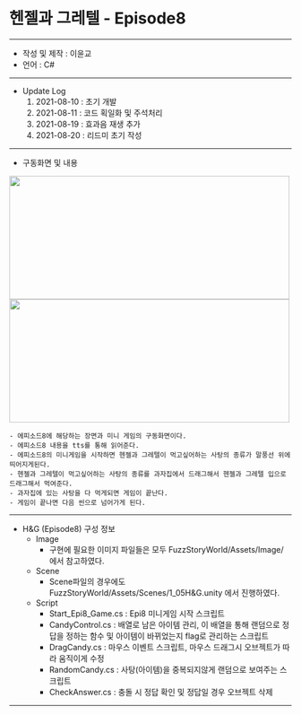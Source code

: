 # 헨젤과 그레텔 - Episode8
***
 - 작성 및 제작 : 이윤교
 - 언어 : C#
***
 - Update Log
   1) 2021-08-10 : 초기 개발
   2) 2021-08-11 : 코드 획일화 및 주석처리
   3) 2021-08-19 : 효과음 재생 추가
   4) 2021-08-20 : 리드미 초기 작성
***
 - 구동화면 및 내용
<img src="https://user-images.githubusercontent.com/73592778/130159994-459ab3eb-840c-462c-a3a6-9d70038785e9.png" width="500" height="220">
<img src="https://user-images.githubusercontent.com/73592778/130160011-9c09c19f-96df-4cfd-ae51-1ba80ead210e.png" width="500" height="220">

    - 에피소드8에 해당하는 장면과 미니 게임의 구동화면이다.
    - 에피소드8 내용을 tts를 통해 읽어준다.
    - 에피소드8의 미니게임을 시작하면 헨젤과 그레텔이 먹고싶어하는 사탕의 종류가 말풍선 위에 띄어지게된다.
    - 헨젤과 그레텔이 먹고싶어하는 사탕의 종류를 과자집에서 드래그해서 헨젤과 그레텔 입으로 드래그해서 먹여준다.
    - 과자집에 있는 사탕을 다 먹게되면 게임이 끝난다.
    - 게임이 끝나면 다음 씬으로 넘어가게 된다.
***
- H&G (Episode8) 구성 정보
  - Image
    - 구현에 필요한 이미지 파일들은 모두 FuzzStoryWorld/Assets/Image/ 에서 참고하였다.
  - Scene
    - Scene파일의 경우에도 FuzzStoryWorld/Assets/Scenes/1_05H&G.unity 에서 진행하였다.
  - Script
    - Start_Epi8_Game.cs : Epi8 미니게임 시작 스크립트
    - CandyControl.cs : 배열로 남은 아이템 관리, 이 배열을 통해 랜덤으로 정답을 정하는 함수 및 아이템이 바뀌었는지 flag로 관리하는 스크립트
    - DragCandy.cs : 마우스 이벤트 스크립트, 마우스 드래그시 오브젝트가 따라 움직이게 수정
    - RandomCandy.cs : 사탕(아이템)을 중복되지않게 랜덤으로 보여주는 스크립트
    - CheckAnswer.cs : 충돌 시 정답 확인 및 정답일 경우 오브젝트 삭제

***



